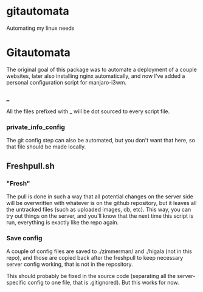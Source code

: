 # gitautomata
Automating my linux needs


# Gitautomata
The original goal of this package was to automate a deployment of a couple websites, later also installing nginx automatically, and now I've added a personal configuration script for manjaro-i3wm.

### _
All the files prefixed with _ will be dot sourced to every script file.

### private_info_config
The git config step can also be automated, but you don't want that here, so that file should be made locally.

## Freshpull.sh

### "Fresh"
The pull is done in such a way that all potential changes on the server side will be overwritten with
whatever is on the github repository, but it leaves all the untracked files (such as uploaded images,
db, etc). This way, you can try out things on the server, and you'll know that the next time this script is run, everything is exactly like the repo again.

### Save config
A couple of config files are saved to ./zimmerman/ and ./higala (not in this repo), and those are
copied back after the freshpull to keep necessary server config working, that is not in the 
repository.

This should probably be fixed in the source code (separating all the server-specific config to one file, that is .gitignored). But this works for now.
